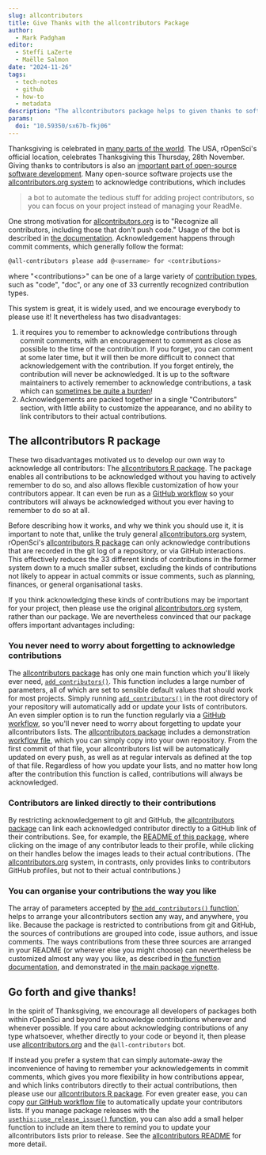 ```yaml
---
slug: allcontributors
title: Give Thanks with the allcontributors Package
author:
  - Mark Padgham
editor:
  - Steffi LaZerte
  - Maëlle Salmon
date: "2024-11-26"
tags:
  - tech-notes
  - github
  - how-to
  - metadata
description: "The allcontributors package helps to given thanks to software contributions"
params:
  doi: "10.59350/sx67b-fkj06"
---
```


Thanksgiving is celebrated in [many parts of the world](https://en.wikipedia.org/wiki/Thanksgiving).
The USA, rOpenSci's official location, celebrates Thanksgiving this Thursday, 28th November.
Giving thanks to contributors is also an [important part of open-source software development](https://devguide.ropensci.org/maintenance_collaboration.html#attributions).
Many open-source software projects use the [allcontributors.org system](https://allcontributors.org/) to acknowledge contributions, which includes

> a bot to automate the tedious stuff for adding project contributors, so you
> can focus on your project instead of managing your ReadMe.

One strong motivation for [allcontributors.org](https://allcontributors.org) is to "Recognize all contributors, including those that don't push code."
Usage of the bot is described in [the documentation](https://allcontributors.org/docs/en/bot/usage).
Acknowledgement happens through commit comments, which generally follow the format:

```bash
@all-contributors please add @<username> for <contributions>
```

where "\<contributions\>" can be one of a large variety of [contribution types](https://allcontributors.org/docs/en/emoji-key), such as "code", "doc", or any one of 33 currently recognized contribution types.

This system is great, it is widely used, and we encourage everybody to please use it!
It nevertheless has two disadvantages:

1. it requires you to remember to acknowledge contributions through commit comments, with an encouragement to comment as close as possible to the time of the contribution.
  If you forget, you can comment at some later time, but it will then be more difficult to connect that acknowledgement with the contribution.
  If you forget entirely, the contribution will never be acknowledged.
  It is up to the software maintainers to actively remember to acknowledge contributions, a task which can [sometimes be quite a burden](/blog/2023/02/07/what-does-it-mean-to-maintain-a-package/)!
2. Acknowledgements are packed together in a single "Contributors" section, with little ability to customize the appearance, and no ability to link contributors to their actual contributions.

## The allcontributors R package

These two disadvantages motivated us to develop our own way to acknowledge all contributors: The [allcontributors R package](https://docs.ropensci.org/allcontributors/).
The package enables all contributions to be acknowledged without you having to actively remember to do so, and also allows flexible customization of how your contributors appear.
It can even be run as a [GitHub workflow](https://github.com/ropensci/allcontributors/blob/main/.github/workflows/allcontributors.yml) so your contributors will always be acknowledged without you ever having to remember to do so at all.

Before describing how it works, and why we think you should use it, it is important to note that, unlike the truly general [allcontributors.org](https://allcontributors.org) system, rOpenSci's [allcontributors R package](https://docs.ropensci.org/allcontributors/) can only acknowledge contributions that are recorded in the git log of a repository, or via GitHub interactions.
This effectively reduces the 33 different kinds of contributions in the former system down to a much smaller subset, excluding the kinds of contributions not likely to appear in actual commits or issue comments, such as planning, finances, or general organisational tasks.

If you think acknowledging these kinds of contributions may be important for your project, then please use the original [allcontributors.org](https://allcontributors.org) system, rather than our package.
We are nevertheless convinced that our package offers important advantages including:

### You never need to worry about forgetting to acknowledge contributions

The [allcontributors package](https://docs.ropensci.org/allcontributors/) has only one main function which you'll likely ever need, [`add_contributors()`](https://docs.ropensci.org/allcontributors/reference/add_contributors.html). This function includes a large number of parameters, all of which are set to sensible default values that should work for most projects.
Simply running [`add_contributors()`](https://docs.ropensci.org/allcontributors/reference/add_contributors.html) in the root directory of your repository will automatically add or update your lists of contributors.
An even simpler option is to run the function regularly via a [GitHub workflow](https://github.com/ropensci/allcontributors/blob/main/.github/workflows/allcontributors.yml), so you'll never need to worry about forgetting to update your allcontributors lists.
The [allcontributors package](https://docs.ropensci.org/allcontributors/) includes a demonstration [workflow file](https://github.com/ropensci/allcontributors/blob/main/.github/workflows/allcontributors.yml), which you can simply copy into your own repository.
From the first commit of that file, your allcontributors list will be automatically updated on every push, as well as at regular intervals as defined at the top of that file.
Regardless of how you update your lists, and no matter how long after the contribution this function is called, contributions will always be acknowledged.

### Contributors are linked directly to their contributions

By restricting acknowledgement to git and GitHub, the [allcontributors package](https://docs.ropensci.org/allcontributors/) can link each acknowledged contributor directly to a GitHub link of their contributions.
See, for example, the [README of this package](https://github.com/ropensci/allcontributors/?tab=readme-ov-file#contributors), where clicking on the image of any contributor leads to their profile, while clicking on their handles below the images leads to their actual contributions. (The [allcontributors.org](https://allcontributors.org) system, in contrasts, only provides links to contributors GitHub profiles, but not to their actual contributions.)

### You can organise your contributions the way you like

The array of parameters accepted by [the `add_contributors()` function`](https://docs.ropensci.org/allcontributors/reference/add_contributors.html) helps to arrange your allcontributors section any way, and anywhere, you like.
Because the package is restricted to contributions from git and GitHub, the sources of contributions are grouped into code, issue authors, and issue comments.
The ways contributions from these three sources are arranged in your README (or wherever else you might choose) can nevertheless be customized almost any way you like, as described in [the function documentation](https://docs.ropensci.org/allcontributors/reference/add_contributors.html), and demonstrated in [the main package vignette](https://docs.ropensci.org/allcontributors/articles/allcontributors.html).

## Go forth and give thanks!

In the spirit of Thanksgiving, we encourage all developers of packages both within rOpenSci and beyond to acknowledge contributions wherever and whenever possible.
If you care about acknowledging contributions of any type whatsoever, whether directly to your code or beyond it, then please use [allcontributors.org](https://allcontributors.org) and the `@all-contributors` bot.

If instead you prefer a system that can simply automate-away the inconvenience of having to remember your acknowledgements in commit comments, which gives you more flexibility in how contributions appear, and which links contributors directly to their actual contributions, then please use our [allcontributors R package](https://docs.ropensci.org/allcontributors/).
For even greater ease, you can copy [our GitHub workflow file](https://github.com/ropensci/allcontributors/blob/main/.github/workflows/allcontributors.yml) to automatically update your contributors lists.
If you manage package releases with the [`usethis::use_release_issue()` function](https://usethis.r-lib.org/reference/use_release_issue.html), you can also add a small helper function to include an item there to remind you to update your allcontributors lists prior to release.
See the [allcontributors README](https://docs.ropensci.org/allcontributors/) for more detail.
